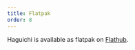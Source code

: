 ```yaml
---
title: Flatpak
order: 8
---
```

Haguichi is available as flatpak on <a href="https://flathub.org/apps/details/com.github.ztefn.haguichi" target="_blank">Flathub</a>.

